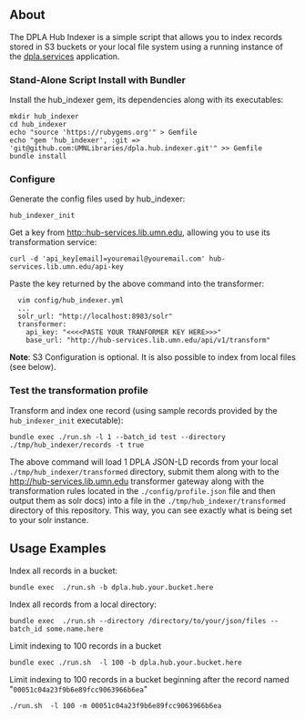 
## About

The DPLA Hub Indexer is a simple script that allows you to index records stored in S3 buckets or your local file system using a running instance of the [dpla.services](https://github.com/UMNLibraries/dpla.services) application.

### Stand-Alone Script Install with Bundler

Install the hub_indexer gem, its dependencies along with its executables:
```
mkdir hub_indexer
cd hub_indexer
echo "source 'https://rubygems.org'" > Gemfile
echo "gem 'hub_indexer', :git => 'git@github.com:UMNLibraries/dpla.hub.indexer.git'" >> Gemfile
bundle install
```

### Configure

Generate the config files used by hub_indexer:
```
hub_indexer_init
```

Get a key from [http::hub-services.lib.umn.edu](hub-services.lib.umn.edu), allowing you to use its transformation service:

`curl -d 'api_key[email]=youremail@youremail.com' hub-services.lib.umn.edu/api-key`

Paste the key returned by the above command into the transformer:

```
  vim config/hub_indexer.yml
  ...
  solr_url: "http://localhost:8983/solr"
  transformer:
    api_key: "<<<<PASTE YOUR TRANFORMER KEY HERE>>>"
    base_url: "http://hub-services.lib.umn.edu/api/v1/transform"
```
__Note__: S3 Configuration is optional. It is also possible to index from local files (see below).

### Test the transformation profile

Transform and index one record (using sample records provided by the `hub_indexer_init` executable):

`bundle exec ./run.sh -l 1 --batch_id test --directory ./tmp/hub_indexer/records -t true`

The above command will load 1 DPLA JSON-LD records from your local `./tmp/hub_indexer/transformed` directory, submit them along with to the http://hub-services.lib.umn.edu transformer gateway along with the transformation rules located in the  `./config/profile.json` file and then output them as solr docs) into a file in the `./tmp/hub_indexer/transformed` directory of this repository. This way, you can see exactly what is being set to your solr instance.

## Usage Examples

Index all records in a bucket:

`bundle exec  ./run.sh -b dpla.hub.your.bucket.here`

Index all records from a local directory:

`bundle exec  ./run.sh --directory /directory/to/your/json/files --batch_id some.name.here`

Limit indexing to 100 records in a bucket

`bundle exec ./run.sh  -l 100 -b dpla.hub.your.bucket.here`

Limit indexing to 100 records in a bucket beginning after the record named "`00051c04a23f9b6e89fcc9063966b6ea`"

`./run.sh  -l 100 -m 00051c04a23f9b6e89fcc9063966b6ea`

